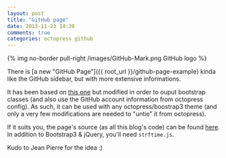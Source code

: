```yaml
---
layout: post
title: "GitHub page"
date: 2013-11-23 14:39
comments: true
categories: octopress github
---
```


{% img no-border pull-right /images/GitHub-Mark.png GitHub logo %}

There is [a new "GitHub Page"]({{ root_url }}/github-page-example) kinda like
the GitHub sidebar, but with more extensive informations.

It has been based on [this one][1] but modified in order to ouput bootstrap
classes (and also use the GitHub account information from octopress config). As
such, it can be used with any octopress/boostrap3 theme (and only a very few
modifications are needed to "untie" it from octopress).

If it suits you, the page's source (as all this blog's code) can be found
[here][2]. In addition to Bootstrap3 & jQuery, you'll need `strftime.js`.

Kudo to Jean Pierre for the idea :)

[1]: http://carlboettiger.info/software.html
[2]: https://github.com/kAworu/octostrap3/blob/gh-pages-src/source/github-page-example/index.html
